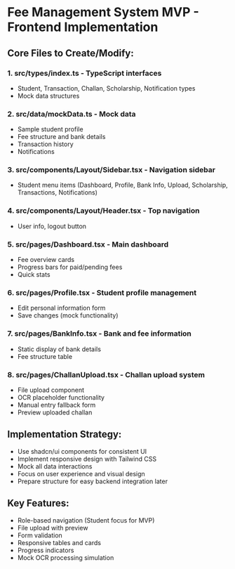 # Fee Management System MVP - Frontend Implementation

## Core Files to Create/Modify:

### 1. **src/types/index.ts** - TypeScript interfaces
- Student, Transaction, Challan, Scholarship, Notification types
- Mock data structures

### 2. **src/data/mockData.ts** - Mock data
- Sample student profile
- Fee structure and bank details
- Transaction history
- Notifications

### 3. **src/components/Layout/Sidebar.tsx** - Navigation sidebar
- Student menu items (Dashboard, Profile, Bank Info, Upload, Scholarship, Transactions, Notifications)

### 4. **src/components/Layout/Header.tsx** - Top navigation
- User info, logout button

### 5. **src/pages/Dashboard.tsx** - Main dashboard
- Fee overview cards
- Progress bars for paid/pending fees
- Quick stats

### 6. **src/pages/Profile.tsx** - Student profile management
- Edit personal information form
- Save changes (mock functionality)

### 7. **src/pages/BankInfo.tsx** - Bank and fee information
- Static display of bank details
- Fee structure table

### 8. **src/pages/ChallanUpload.tsx** - Challan upload system
- File upload component
- OCR placeholder functionality
- Manual entry fallback form
- Preview uploaded challan

## Implementation Strategy:
- Use shadcn/ui components for consistent UI
- Implement responsive design with Tailwind CSS
- Mock all data interactions
- Focus on user experience and visual design
- Prepare structure for easy backend integration later

## Key Features:
- Role-based navigation (Student focus for MVP)
- File upload with preview
- Form validation
- Responsive tables and cards
- Progress indicators
- Mock OCR processing simulation